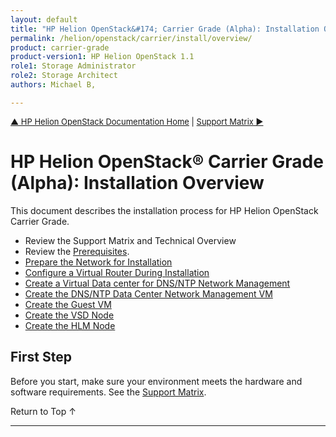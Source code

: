 ```yaml
---
layout: default
title: "HP Helion OpenStack&#174; Carrier Grade (Alpha): Installation Overview"
permalink: /helion/openstack/carrier/install/overview/
product: carrier-grade
product-version1: HP Helion OpenStack 1.1
role1: Storage Administrator
role2: Storage Architect
authors: Michael B, 

---
```

<!--UNDER REVISION-->


<script>

function PageRefresh {
onLoad="window.refresh"
}

PageRefresh();

</script>

<p style="font-size: small;"> <a href="/helion/openstack/1.1/">&#9650; HP Helion OpenStack Documentation Home</a> | <a href="/helion/openstack/1.1/support-matrix/">Support Matrix &#9654;</a> </p>


# HP Helion OpenStack&#174; Carrier Grade (Alpha): Installation Overview 

This document describes the installation process for HP Helion OpenStack Carrier Grade. 

* Review the Support Matrix and Technical Overview
* Review the [Prerequisites](/helion/openstack/carrier/install/prereqs/).
* [Prepare the Network for Installation](/helion/openstack/carrier/install/network/)
* [Configure a Virtual Router During Installation](/helion/openstack/carrier/install/virt-router/)
* [Create a Virtual Data center for DNS/NTP Network Management](/helion/openstack/carrier/install/datacenter/)
* [Create the DNS/NTP Data Center Network Management VM](/helion/openstack/carrier/install/guest-vm/)
* [Create the Guest VM](/helion/openstack/carrier/install/guest-vm/)
* [Create the VSD Node](/helion/openstack/carrier/install/prereqs/)
* [Create the HLM Node](/helion/openstack/carrier/install/hlm-node/)


## First Step ##

Before you start, make sure your environment meets the hardware and software requirements. See the [Support Matrix](/helion/openstack/carrier/support-matrix/).

<a href="#top" style="padding:14px 0px 14px 0px; text-decoration: none;"> Return to Top &#8593; </a>


----
